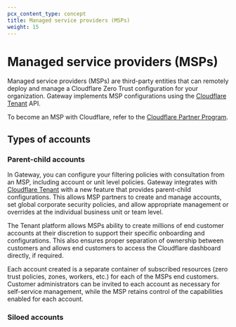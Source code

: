 ```yaml
---
pcx_content_type: concept
title: Managed service providers (MSPs)
weight: 15
---
```


# Managed service providers (MSPs)

Managed service providers (MSPs) are third-party entities that can remotely deploy and manage a Cloudflare Zero Trust configuration for your organization. Gateway implements MSP configurations using the [Cloudflare Tenant](/tenant/) API.

To become an MSP with Cloudflare, refer to the [Cloudflare Partner Program](https://portal.cloudflarepartners.com/).

## Types of accounts

### Parent-child accounts

In Gateway, you can configure your filtering policies with consultation from an MSP, including account or unit level policies. Gateway integrates with [Cloudflare Tenant](/tenant/) with a new feature that provides parent-child configurations. This allows MSP partners to create and manage accounts, set global corporate security policies, and allow appropriate management or overrides at the individual business unit or team level.

The Tenant platform allows MSPs ability to create millions of end customer accounts at their discretion to support their specific onboarding and configurations. This also ensures proper separation of ownership between customers and allows end customers to access the Cloudflare dashboard directly, if required.

Each account created is a separate container of subscribed resources (zero trust policies, zones, workers, etc.) for each of the MSPs end customers. Customer administrators can be invited to each account as necessary for self-service management, while the MSP retains control of the capabilities enabled for each account.

### Siloed accounts
